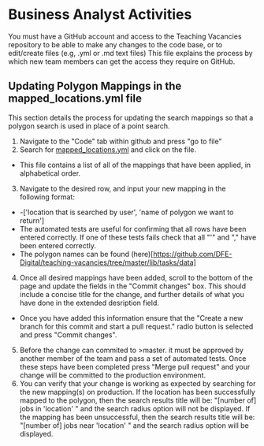 # Business Analyst Activities

You must have a GitHub account and access to the Teaching Vacancies repository to be able to make any changes to the code base, or to edit/create files (e.g, .yml or .md text files)
<Insert link here to new page> This file explains the process by which new team members can get the access they require on GitHub.

## Updating Polygon Mappings in the mapped_locations.yml file
This section details the process for updating the search mappings so that a polygon search is used in place of a point search.

1. Navigate to the "Code" tab within github and press "go to file"
2. Search for [mapped_locations.yml](https://github.com/DFE-Digital/teaching-vacancies/blob/master/lib/tasks/data/mapped_locations.yml) and click on the file.
  * This file contains a list of all of the mappings that have been applied, in alphabetical order.
3. Navigate to the desired row, and input your new mapping in the following format:
  * -['location that is searched by user', 'name of polygon we want to return']
  * The automated tests are useful for confirming that all rows have been entered correctly. If one of these tests fails check that all "'" and "," have been entered correctly.
  * The polygon names can be found (here)[https://github.com/DFE-Digital/teaching-vacancies/tree/master/lib/tasks/data]
4. Once all desired mappings have been added, scroll to the bottom of the page and update the fields in the "Commit changes" box. This should include a concise title for the change, and further details of what you have done in the extended desription field.
  * Once you have added this information ensure that the "Create a new branch for this commit and start a pull request." radio button is selected and press "Commit changes".
5. Before the change can commited to >master. it must be approved by another member of the team and pass a set of automated tests. Once these steps have been completed press "Merge pull request" and your change will be committed to the production environment.
6. You can verify that your change is working as expected by searching for the new mapping(s) on production. If the location has been successfully mapped to the polygon, then the search results title will be: "[number of] jobs in 'location' " and the search radius option will not be displayed. If the mapping has been unsuccessful, then the search results title will be: "[number of] jobs near 'location' " and the search radius option will be displayed.
